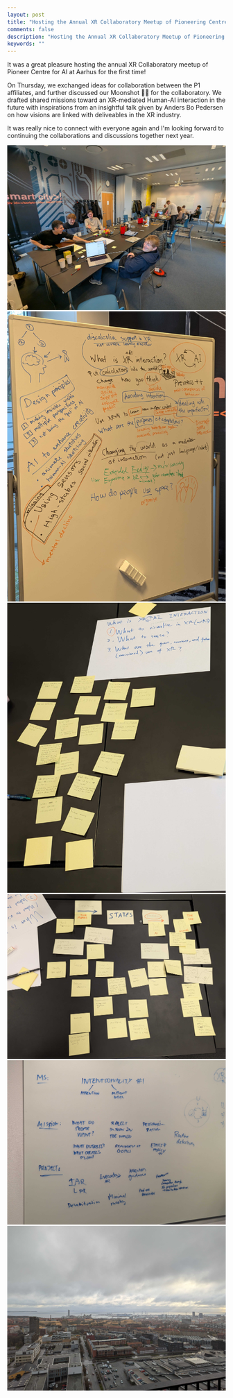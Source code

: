 ```yaml
---
layout: post
title: "Hosting the Annual XR Collaboratory Meetup of Pioneering Centre"
comments: false
description: "Hosting the Annual XR Collaboratory Meetup of Pioneering Centre"
keywords: ""
---
```

It was a great pleasure hosting the annual XR Collaboratory meetup of Pioneer Centre for AI at Aarhus for the first time! 

On Thursday, we exchanged ideas for collaboration between the P1 affiliates, and further discussed our Moonshot 🚀🌖 for the collaboratory. We drafted shared missions toward an XR-mediated Human-AI interaction in the future with inspirations from an insightful talk given by Anders Bo Pedersen on how visions are linked with deliveables in the XR industry. 

It was really nice to connect with everyone again and I'm looking forward to continuing the collaborations and discussions together next year.
<br/>
<div class="container">
    <img src="/assets/images/aarhusp1meetup/ppl.jpg" alt="">
</div>
<div class="container">
    <img src="/assets/images/aarhusp1meetup/1000000610.jpg" alt="">
</div>
<div class="container">
    <img src="/assets/images/aarhusp1meetup/1000000616.jpg" alt="">
</div>
<div class="container">
    <img src="/assets/images/aarhusp1meetup/1000000621.jpg" alt="">
</div>
<div class="container">
    <img src="/assets/images/aarhusp1meetup/1000000619.jpg" alt="">
</div>
<div class="container">
    <img src="/assets/images/aarhusp1meetup/view.jpg" alt="">
</div>


